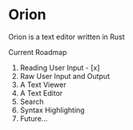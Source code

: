 # Orion
Orion is a text editor written in Rust

Current Roadmap
1. Reading User Input - [x]
2. Raw User Input and Output
3. A Text Viewer
4. A Text Editor
5. Search
6. Syntax Highlighting
7. Future...

